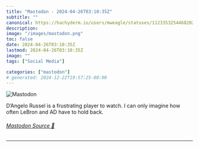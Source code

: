 ```yaml
---
title: "Mastodon - 2024-04-26T03:10:35Z"
subtitle: ""
canonical: https://hachyderm.io/users/mweagle/statuses/112335325446820282
description:
image: "/images/mastodon.png"
toc: false
date: 2024-04-26T03:10:35Z
lastmod: 2024-04-26T03:10:35Z
image: ""
tags: ["Social Media"]

categories: ["mastodon"]
# generated: 2024-12-22T19:57:25-08:00
---
```

![Mastodon](/images/mastodon.png)

<p>D’Angelo Russel is a frustrating player to watch. I can only imagine how often LeBron and AD have to hold back.</p>


###### [Mastodon Source 🐘](https://hachyderm.io/@mweagle/112335325446820282)

___
